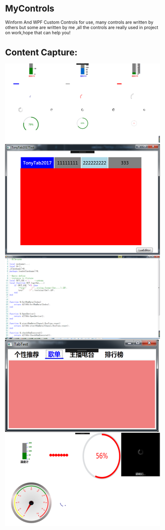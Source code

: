 # MyControls
Winform And WPF Custom Controls for use,
many controls are written by others but some are written by me ,all the controls are really used in project on work,hope that can help you!
# Content Capture:
![Image text](https://github.com/lishuangquan1987/MyControls/blob/master/Image/QQ%E6%88%AA%E5%9B%BE20190401124101.png)
![Image text](https://github.com/lishuangquan1987/MyControls/blob/master/Image/QQ%E6%88%AA%E5%9B%BE20190401124321.png)
![Image text](https://github.com/lishuangquan1987/MyControls/blob/master/Image/QQ%E6%88%AA%E5%9B%BE20190401124334.png)
![Image text](https://github.com/lishuangquan1987/MyControls/blob/master/Image/QQ%E6%88%AA%E5%9B%BE20190401124413.png)
![Image text](https://github.com/lishuangquan1987/MyControls/blob/master/Image/QQ%E6%88%AA%E5%9B%BE20190401124729.png)
